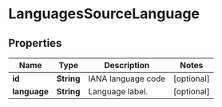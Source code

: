 
# LanguagesSourceLanguage

## Properties
Name | Type | Description | Notes
------------ | ------------- | ------------- | -------------
**id** | **String** | IANA language code |  [optional]
**language** | **String** | Language label. |  [optional]



